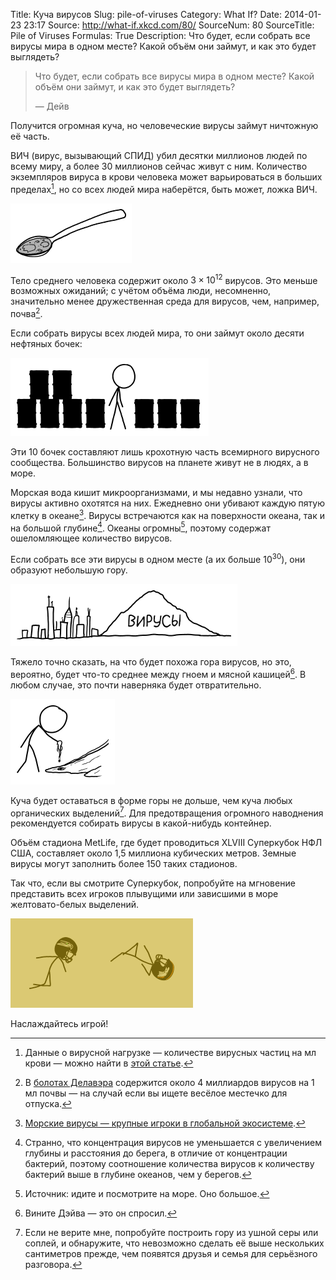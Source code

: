 Title: Куча вирусов
Slug: pile-of-viruses
Category: What If?
Date: 2014-01-23 23:17
Source: http://what-if.xkcd.com/80/
SourceNum: 80
SourceTitle: Pile of Viruses
Formulas: True
Description: Что будет, если собрать все вирусы мира в одном месте? Какой объём они займут, и как это будет выглядеть?

> Что будет, если собрать все вирусы мира в одном месте? Какой объём они займут, и как это будет выглядеть?
>
> — Дейв

Получится огромная куча, но человеческие вирусы займут ничтожную её часть.

ВИЧ (вирус, вызывающий СПИД) убил десятки миллионов людей по всему миру, а более 30 миллионов сейчас живут с ним. Количество экземпляров вируса в крови человека может варьироваться в больших пределах[^1], но со всех людей мира наберётся, быть может, ложка ВИЧ.

![](/uploads/080-pile-of-viruses/virus_spoon.png "Стоит помыть эту ложку перед следующим использованием.")

Тело среднего человека содержит около $3 \times 10^{12}$ вирусов. Это меньше возможных ожиданий; с учётом объёма люди, несомненно, значительно менее дружественная среда для вирусов, чем, например, почва[^2].

Если собрать вирусы всех людей мира, то они займут около десяти нефтяных бочек:

![](/uploads/080-pile-of-viruses/virus_oil.png "Таким образом, отношение запасов нефти к количеству человеческих вирусов примерно 200\ 000\ 000\ 000/1. Наверняка здесь имеется экономический смысл.")

Эти 10 бочек составляют лишь крохотную часть всемирного вирусного сообщества. Большинство вирусов на планете живут не в людях, а в море.

Морская вода кишит микроорганизмами, и мы недавно узнали, что вирусы активно охотятся на них. Ежедневно они убивают каждую пятую клетку в океане[^3]. Вирусы встречаются как на поверхности океана, так и на большой глубине[^4]. Океаны огромны[^5], поэтому содержат ошеломляющее количество вирусов.

Если собрать все эти вирусы в одном месте (а их больше 10<sup>30</sup>), они образуют небольшую гору.

![](/uploads/080-pile-of-viruses/virus_mountain_ru.png "Она будет немного меньше горы Мон-Руаяль в Монреале.")

Тяжело точно сказать, на что будет похожа гора вирусов, но это, вероятно, будет что-то среднее между гноем и мясной кашицей[^6]. В любом случае, это почти наверняка будет отвратительно.

![](/uploads/080-pile-of-viruses/virus_hand.png "Во избежание заражения ЦКЗ рекомендует зажимать комки чистого вируса сгибом локтя, а не хватать руками.")

Куча будет оставаться в форме горы не дольше, чем куча любых органических выделений[^7]. Для предотвращения огромного наводнения рекомендуется собирать вирусы в какой-нибудь контейнер.

Объём стадиона MetLife, где будет проводиться XLVIII Суперкубок НФЛ США, составляет около 1,5 миллиона кубических метров. Земные вирусы могут заполнить более 150 таких стадионов.

Так что, если вы смотрите Суперкубок, попробуйте на мгновение представить всех игроков плывущими или зависшими в море желтовато-белых выделений.

![](/uploads/080-pile-of-viruses/virus_floating.png "Беличик отомщён.")

Наслаждайтесь игрой!

[^1]: Данные о вирусной нагрузке — количестве вирусных частиц на мл крови — можно найти в [этой статье](http://www.ncbi.nlm.nih.gov/pubmed/23196933).

[^2]: В [болотах Делавэра](http://www.rcn.montana.edu/pubs/pdf/2008/Srinivasiah%20Res%20%20Micro%202008.pdf) содержится около 4 миллиардов вирусов на 1 мл почвы — на случай если вы ищете весёлое местечко для отпуска.

[^3]: [Морские вирусы — крупные игроки в глобальной экосистеме](https://www.uni-due.de/imperia/md/content/water-science/ws0910/2031b_02z_ws0910_suttle_marine_viruses.pdf).

[^4]: Странно, что концентрация вирусов не уменьшается с увеличением глубины и расстояния до берега, в отличие от концентрации бактерий, поэтому соотношение количества вирусов к количеству бактерий выше в глубине океанов, чем у берегов.

[^5]: Источник: идите и посмотрите на море. Оно большое.

[^6]: Вините Дэйва — это он спросил.

[^7]: Если не верите мне, попробуйте построить гору из ушной серы или соплей, и обнаружите, что невозможно сделать её выше нескольких сантиметров прежде, чем появятся друзья и семья для серьёзного разговора.
